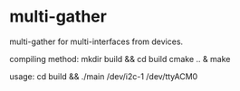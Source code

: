 # multi-gather
multi-gather for multi-interfaces from devices.

compiling method:
mkdir build && cd build
cmake .. & make

usage:
cd build && ./main /dev/i2c-1 /dev/ttyACM0